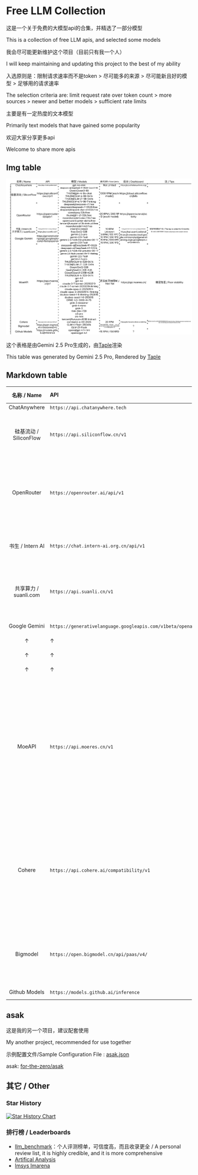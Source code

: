 # Free LLM Collection

这是一个关于免费的大模型api的合集，并精选了一部分模型

This is a collection of free LLM apis, and selected some models

我会尽可能更新维护这个项目（目前只有我一个人）

I will keep maintaining and updating this project to the best of my ability

入选原则是：限制请求速率而不是token > 尽可能多的来源 > 尽可能新且好的模型 > 足够用的请求速率

The selection criteria are: limit request rate over token count > more sources > newer and better models > sufficient rate limits

主要是有一定热度的文本模型

Primarily text models that have gained some popularity

欢迎大家分享更多api

Welcome to share more apis

## Img table

![](Taple.png)

这个表格是由Gemini 2.5 Pro生成的，由[Taple](https://ftz-tools.netlify.app/taple/index.html)渲染

This table was generated by Gemini 2.5 Pro, Rendered by [Taple](https://ftz-tools.netlify.app/taple/index.html)

## Markdown table

| 名称 / Name          | API                                                       | 模型 / Models                                                                                                                                                                                                                                                                                                                                                             | 请求速率 / Rate Limits                                                               | 后台 / Dashboard                                                                                                                       | 注 / Tips                                                                                                    |
|:------------------:|:--------------------------------------------------------- |:-----------------------------------------------------------------------------------------------------------------------------------------------------------------------------------------------------------------------------------------------------------------------------------------------------------------------------------------------------------------------:|:--------------------------------------------------------------------------------:|:------------------------------------------------------------------------------------------------------------------------------------ |:----------------------------------------------------------------------------------------------------------- |
| ChatAnywhere       | `https://api.chatanywhere.tech`                           | `gpt-4o-mini`                                                                                                                                                                                                                                                                                                                                                           | Not Limited                                                                      | `https://api.chatanywhere.org/`                                                                                                      |                                                                                                             |
| 硅基流动 / SiliconFlow | `https://api.siliconflow.cn/v1`                           | `deepseek-ai/DeepSeek-R1-0528-Qwen3-8B` `Qwen/Qwen3-8B`  `THUDM/glm-4-9b-chat``THUDM/GLM-4-9B-0414``THUDM/GLM-Z1-9B-0414` `THUDM/GLM-4.1V-9B-Thinking`                                                                                                                                                                                                                  | 1000 RPM (each model)                                                            | `https://cloud.siliconflow.cn/bills`                                                                                                 |                                                                                                             |
| OpenRouter         | `https://openrouter.ai/api/v1`                            | `deepseek/deepseek-r1:free`  `deepseek/deepseek-r1-0528:free` `deepseek/deepseek-chat-v3-0324:free` `qwen/qwq-32b:free` `thudm/glm-z1-32b:free` `moonshotai/kimi-dev-72b:free` `openrouter/cypher-alpha:free` `tencent/hunyuan-a13b-instruct:free` `moonshotai/kimi-k2:free`                                            | 20 RPM / 200 RPD (each model)                                                    | `https://openrouter.ai/activity`                                                                                                     |                                                                                                             |
| 书生 / Intern AI     | `https://chat.intern-ai.org.cn/api/v1`                    | `internlm3-latest`                                                                                                                                                                                                                                                                                                                                                      | 10 RPM                                                                           | `https://internlm.intern-ai.org.cn/api/callDetail`                                                                                   | 密钥有效期6个月 / The key is vailed for 6 months                                                                   |
| 共享算力 / suanli.com  | `https://api.suanli.cn/v1`                                | `free:QwQ-32B`                                                                                                                                                                                                                                                                                                                                                          | Unknown                                                                          | `https://api.suanli.cn/detail`                                                                                                       | 算力由他人设备共享提供 / Shared computing by other people's devices                                                    |
| Google Gemini      | `https://generativelanguage.googleapis.com/v1beta/openai` | `gemini-2.5-pro`                                                                                                                                                                                                                                                                                                                                                        | 5 RPM / 100 RPD                                                                  | `https://console.cloud.google.com/apis/api/generativelanguage.googleapis.com/metrics` |                                                                                                             |
| ↑                  | ↑                                                         | `gemini-2.5-flash`                                                                                                                                                                                                                                                                                                                                                      | 10 RPM / 250 RPD                                                                 | ↑                                                                                                                                    |                                                                                                             |
| ↑                  | ↑                                                         | `gemini-2.5-flash-lite-preview-06-17`                                                                                                                                                                                                                                                                                                                                   | 15 RPM / 1000 RPD                                                                | ↑                                                                                                                                    |                                                                                                             |
| ↑                  | ↑                                                         | `gemini-2.0-flash`                                                                                                                                                                                                                                                                                                                                                      | 15 RPM / 200 RPD                                                                 | ↑                                                                                                                                    |                                                                                                             |
| MoeAPI             | `https://api.moeres.cn/v1`                                | `deepseek-ai/DeepSeek-R1-0528` `deepseek-ai/DeepSeek-V3-0324` `gemini-2.5-flash-lite-preview-06-17` `gemini-2.5-flash-preview-04-17-thinking` `gemini-2.5-flash` `gemini-2.5-pro` `THUDM/GLM-4-32B-0414` `THUDM/GLM-Z1-32B-0414` `Qwen/QwQ-32B` `Qwen/Qwen3-30B-A3B` `Qwen/Qwen3-235B-A22B` `THUDM/GLM-4-32B-0414` `gpt-4.1` `gpt-4o` `claude-3-7-sonnet-20250219` `claude-3-7-sonnet-20250219-thinking` `claude-opus-4-20250514` `claude-opus-4-20250514-thinking` `doubao-seed-1-6-thinking-250615` `doubao-seed-1-6-250615` `ERNIE-4.5-300B-A47B` `grok-3-reasoner` `grok-4-nano` `grok-3` `Kimi-Dev-72B` `o3-pro` `o4-mini` `tencent/Hunyuan-A13B-Instruct` | 还没有开始限制 / Not Yet                                                                | `https://api.moeres.cn/`                                                                                                             | 稳定性差 / Poor stability                                                                                       |
| Cohere             | `https://api.cohere.ai/compatibility/v1`                  | `command-a-03-2025`                                                                                                                                                                                                                                                                                                                                                     | 20 RPM                                                                           | `https://dashboard.cohere.com/billing`                                                                                               | 绑定支付方式可以使用速率限制跟宽松的Production Key / Binding payment methods can use rate limiting and relaxed Production Key |
| Bigmodel           | `https://open.bigmodel.cn/api/paas/v4/`                   | `GLM-4-Flash-250414` `GLM-Z1-Flash`                                                                                                                                                                                                                                                                                                                                     | 只有并发数限制（均为30） / Only the number of concurrent transactions is limited (both 30). | ?                                                                                                                                    |                                                                                                             |
| Github Models      | `https://models.github.ai/inference`                      | `openai/gpt-4.1-mini` `openai/gpt-4.1`                                                                                                                                                                                                                                                                                                                                  | 15 RPM / 150 RPD                                                                 | ?                                                                                                                                    |                                                                                                             |

## asak

这是我的另一个项目，建议配套使用

My another project, recommended for use together

示例配置文件/Sample Configuration File : [asak.json](asak.json)

asak: [for-the-zero/asak](https://github.com/for-the-zero/asak)

## 其它 / Other

### Star History

[![Star History Chart](https://api.star-history.com/svg?repos=for-the-zero/Free-LLM-Collection&type=Date)](https://www.star-history.com/#for-the-zero/Free-LLM-Collection&Date)

### 排行榜 / Leaderboards

- [llm_benchmark](https://github.com/malody2014/llm_benchmark)：个人评测榜单，可信度高，而且收录更全 / A personal review list, it is highly credible, and it is more comprehensive
- [Artifical Analysis](https://artificialanalysis.ai/leaderboards/models)
- [lmsys lmarena](https://lmarena.ai/leaderboard)
